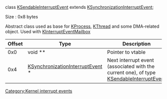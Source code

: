class [KSendableInterruptEvent](KSendableInterruptEvent "wikilink")
extends
[KSynchronizationInterruptEvent](KSynchronizationInterruptEvent "wikilink");

Size : 0x8 bytes

Abstract class used as base for [KProcess](KProcess "wikilink"),
[KThread](KThread "wikilink") and some DMA-related object. Used with
[KInterruptEventMailbox](KInterruptEventMailbox "wikilink")

| Offset | Type                                                                           | Description                                                                                                                   |
|--------|--------------------------------------------------------------------------------|-------------------------------------------------------------------------------------------------------------------------------|
| 0x0    | void \*\*                                                                      | Pointer to vtable                                                                                                             |
| 0x4    | [KSynchronizationInterruptEvent](KSynchronizationInterruptEvent "wikilink") \* | Next interrupt event (associated with the current one), of type [KSendableInterruptEvent](KSendableInterruptEvent "wikilink") |

[Category:Kernel interrupt
events](Category:Kernel_interrupt_events "wikilink")